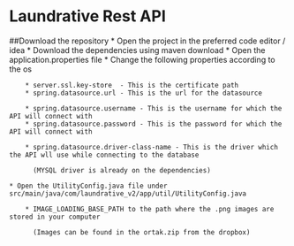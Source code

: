 # Laundrative Rest API 

##Download the repository
    * Open the project in the preferred code editor / idea
    * Download the dependencies using maven download
    * Open the application.properties file
    * Change the  following properties according to the os

        * server.ssl.key-store  - This is the certificate path
        * spring.datasource.url - This is the url for the datasource

        * spring.datasource.username - This is the username for which the API will connect with
        * spring.datasource.password - This is the password for which the API will connect with

        * spring.datasource.driver-class-name - This is the driver which the API wll use while connecting to the database

          (MYSQL driver is already on the dependencies)

    * Open the UtilityConfig.java file under src/main/java/com/laundrative_v2/app/util/UtilityConfig.java

        * IMAGE_LOADING_BASE_PATH to the path where the .png images are stored in your computer

          (Images can be found in the ortak.zip from the dropbox)
